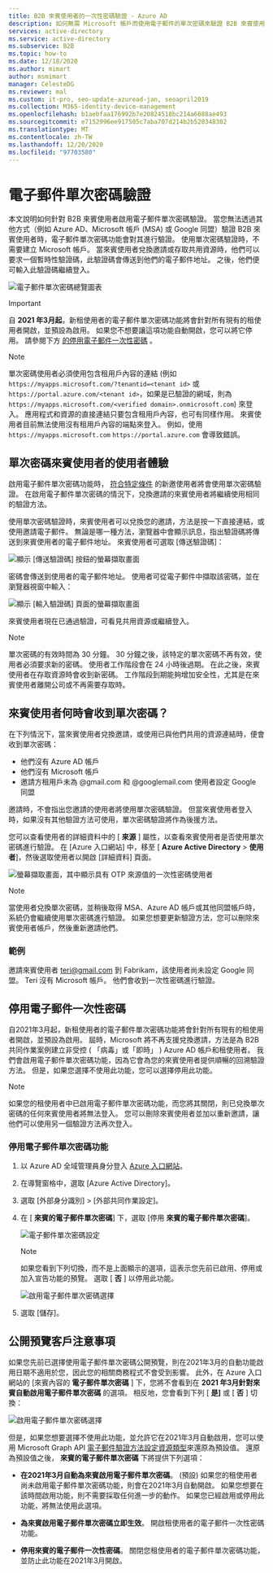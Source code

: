 ```yaml
---
title: B2B 來賓使用者的一次性密碼驗證 - Azure AD
description: 如何無需 Microsoft 帳戶而使用電子郵件的單次密碼來驗證 B2B 來賓使用者。
services: active-directory
ms.service: active-directory
ms.subservice: B2B
ms.topic: how-to
ms.date: 12/18/2020
ms.author: mimart
author: msmimart
manager: CelesteDG
ms.reviewer: mal
ms.custom: it-pro, seo-update-azuread-jan, seoapril2019
ms.collection: M365-identity-device-management
ms.openlocfilehash: b1aebfaa176992b7e20824518bc214a6688ae493
ms.sourcegitcommit: e7152996ee917505c7aba707d214b2b520348302
ms.translationtype: MT
ms.contentlocale: zh-TW
ms.lasthandoff: 12/20/2020
ms.locfileid: "97703580"
---
```

# <a name="email-one-time-passcode-authentication"></a>電子郵件單次密碼驗證

本文說明如何針對 B2B 來賓使用者啟用電子郵件單次密碼驗證。 當您無法透過其他方式（例如 Azure AD、Microsoft 帳戶 (MSA) 或 Google 同盟）驗證 B2B 來賓使用者時，電子郵件單次密碼功能會對其進行驗證。 使用單次密碼驗證時，不需要建立 Microsoft 帳戶。 當來賓使用者兌換邀請或存取共用資源時，他們可以要求一個暫時性驗證碼，此驗證碼會傳送到他們的電子郵件地址。 之後，他們便可輸入此驗證碼繼續登入。

![電子郵件單次密碼總覽圖表](media/one-time-passcode/email-otp.png)

> [!IMPORTANT]
> 自 **2021 年3月起**，新租使用者的電子郵件單次密碼功能將會針對所有現有的租使用者開啟，並預設為啟用。 如果您不想要讓這項功能自動開啟，您可以將它停用。 請參閱下方 [的停用電子郵件一次性密碼](#disable-email-one-time-passcode) 。

> [!NOTE]
> 單次密碼使用者必須使用包含租用戶內容的連結 (例如 `https://myapps.microsoft.com/?tenantid=<tenant id>` 或 `https://portal.azure.com/<tenant id>`，如果是已驗證的網域，則為 `https://myapps.microsoft.com/<verified domain>.onmicrosoft.com`) 來登入。 應用程式和資源的直接連結只要包含租用戶內容，也可有同樣作用。 來賓使用者目前無法使用沒有租用戶內容的端點來登入。 例如，使用 `https://myapps.microsoft.com` `https://portal.azure.com` 會導致錯誤。

## <a name="user-experience-for-one-time-passcode-guest-users"></a>單次密碼來賓使用者的使用者體驗

啟用電子郵件單次密碼功能時， [符合特定條件](#when-does-a-guest-user-get-a-one-time-passcode) 的新邀使用者將會使用單次密碼驗證。 在啟用電子郵件單次密碼的情況下，兌換邀請的來賓使用者將繼續使用相同的驗證方法。

使用單次密碼驗證時，來賓使用者可以兌換您的邀請，方法是按一下直接連結，或使用邀請電子郵件。 無論是哪一種方法，瀏覽器中會顯示訊息，指出驗證碼將傳送到來賓使用者的電子郵件地址。 來賓使用者可選取 [傳送驗證碼]：

   ![顯示 [傳送驗證碼] 按鈕的螢幕擷取畫面](media/one-time-passcode/otp-send-code.png)

密碼會傳送到使用者的電子郵件地址。 使用者可從電子郵件中擷取該密碼，並在瀏覽器視窗中輸入：

   ![顯示 [輸入驗證碼] 頁面的螢幕擷取畫面](media/one-time-passcode/otp-enter-code.png)

來賓使用者現在已通過驗證，可看見共用資源或繼續登入。

> [!NOTE]
> 單次密碼的有效時間為 30 分鐘。 30 分鐘之後，該特定的單次密碼不再有效，使用者必須要求新的密碼。 使用者工作階段會在 24 小時後過期。 在此之後，來賓使用者在存取資源時會收到新密碼。 工作階段到期能夠增加安全性，尤其是在來賓使用者離開公司或不再需要存取時。

## <a name="when-does-a-guest-user-get-a-one-time-passcode"></a>來賓使用者何時會收到單次密碼？

在下列情況下，當來賓使用者兌換邀請，或使用已與他們共用的資源連結時，便會收到單次密碼：

- 他們沒有 Azure AD 帳戶
- 他們沒有 Microsoft 帳戶
- 邀請方租用戶未為 @gmail.com 和 @googlemail.com 使用者設定 Google 同盟

邀請時，不會指出您邀請的使用者將使用單次密碼驗證。 但當來賓使用者登入時，如果沒有其他驗證方法可使用，單次密碼驗證將作為後援方法。

您可以查看使用者的詳細資料中的 [ **來源** ] 屬性，以查看來賓使用者是否使用單次密碼進行驗證。 在 [Azure 入口網站] 中，移至 [ **Azure Active Directory**  >  **使用者**]，然後選取使用者以開啟 [詳細資料] 頁面。

![螢幕擷取畫面，其中顯示具有 OTP 來源值的一次性密碼使用者](media/one-time-passcode/guest-user-properties.png)

> [!NOTE]
> 當使用者兌換單次密碼，並稍後取得 MSA、Azure AD 帳戶或其他同盟帳戶時，系統仍會繼續使用單次密碼進行驗證。 如果您想要更新驗證方法，您可以刪除來賓使用者帳戶，然後重新邀請他們。

### <a name="example"></a>範例

邀請來賓使用者 teri@gmail.com 到 Fabrikam，該使用者尚未設定 Google 同盟。 Teri 沒有 Microsoft 帳戶。 他們會收到一次性密碼進行驗證。

## <a name="disable-email-one-time-passcode"></a>停用電子郵件一次性密碼

自2021年3月起，新租使用者的電子郵件單次密碼功能將會針對所有現有的租使用者開啟，並預設為啟用。 屆時，Microsoft 將不再支援兌換邀請，方法是為 B2B 共同作業案例建立非受控 ( 「病毒」或「即時」 ) Azure AD 帳戶和租使用者。 我們會啟用電子郵件單次密碼功能，因為它會為您的來賓使用者提供順暢的回溯驗證方法。 但是，如果您選擇不使用此功能，您可以選擇停用此功能。

> [!NOTE]
>
> 如果您的租使用者中已啟用電子郵件單次密碼功能，而您將其關閉，則已兌換單次密碼的任何來賓使用者將無法登入。 您可以刪除來賓使用者並加以重新邀請，讓他們可以使用另一個驗證方法再次登入。

### <a name="to-disable-the-email-one-time-passcode-feature"></a>停用電子郵件單次密碼功能

1. 以 Azure AD 全域管理員身分登入 [Azure 入口網站](https://portal.azure.com/)。

2. 在導覽窗格中，選取 [Azure Active Directory]。

3. 選取 [外部身分識別] > [外部共同作業設定]。

4. 在 [ **來賓的電子郵件單次密碼**] 下，選取 [停用 **來賓的電子郵件單次密碼**]。

    ![電子郵件單次密碼設定](media/one-time-passcode/otp-admin-settings.png)

   > [!NOTE]
   > 如果您看到下列切換，而不是上面顯示的選項，這表示您先前已啟用、停用或加入宣告功能的預覽。 選取 [ **否** ] 以停用此功能。
   >
   >![啟用電子郵件單次密碼選擇](media/delegate-invitations/enable-email-otp-opted-in.png)

5. 選取 [儲存]。

## <a name="note-for-public-preview-customers"></a>公開預覽客戶注意事項

如果您先前已選擇使用電子郵件單次密碼公開預覽，則在2021年3月的自動功能啟用日期不適用於您，因此您的相關商務程式不會受到影響。 此外，在 Azure 入口網站的 [來賓內容的 **電子郵件單次密碼** ] 下，您將不會看到在 **2021 年3月針對來賓自動啟用電子郵件單次密碼** 的選項。 相反地，您會看到下列 [ **是]** 或 [ **否** ] 切換：

![啟用電子郵件單次密碼選擇](media/delegate-invitations/enable-email-otp-opted-in.png)

但是，如果您想要選擇不使用此功能，並允許它在2021年3月自動啟用，您可以使用 Microsoft Graph API [電子郵件驗證方法設定資源類型](https://aka.ms/exid-graphemailauth)來還原為預設值。 還原為預設值之後， **來賓的電子郵件單次密碼** 下將提供下列選項：

- **在2021年3月自動為來賓啟用電子郵件單次密碼**。  (預設) 如果您的租使用者尚未啟用電子郵件單次密碼功能，則會在2021年3月自動開啟。 如果您想要在該時間啟用功能，則不需要採取任何進一步的動作。 如果您已經啟用或停用此功能，將無法使用此選項。

- **為來賓啟用電子郵件單次密碼立即生效**。 開啟租使用者的電子郵件一次性密碼功能。

- **停用來賓的電子郵件一次性密碼**。 關閉您租使用者的電子郵件單次密碼功能，並防止此功能在2021年3月開啟。

